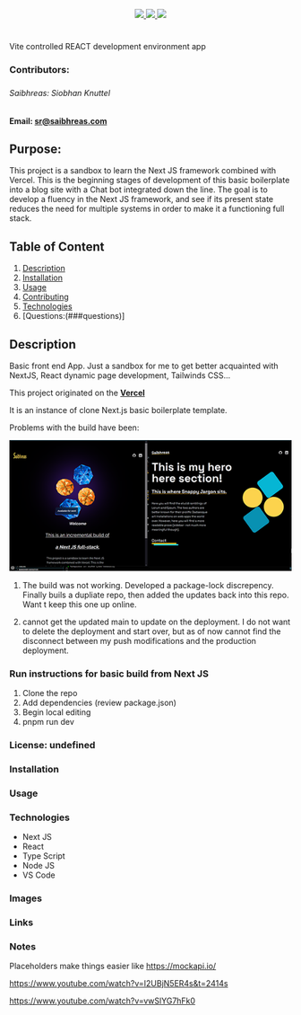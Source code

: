 <p align='center'>
  <a href="https://github.com/saibhreas">
    <img src="https://img.shields.io/badge/GitHub-100000?style=flat&logo=github&logoColor=white">
  </a>  
  <a href='https://www.linkedin.com/in/siobhanknuttel'>
      <img src='https://img.shields.io/badge/LinkedIn-blue?style=flat&logo=linkedin&labelColor=blue'>
  </a>
    <a href='https://www.upwork.com/freelancers/saibhreas'> 
    <img src='https://img.shields.io/badge/UpWork-6FDA44?style=flat&logo=Upwork&logoColor=white' with="45" height="20"> 
  </a>
  
</p>

# 
Vite controlled REACT development environment app
  
<h3>Contributors:<h3>

<h6>Saibhreas: Siobhan Knuttel</h6>


#### Email: sr@saibhreas.com

## Purpose: 

This project is a sandbox to learn the Next JS framework combined with Vercel.  This is the beginning stages of development of this basic boilerplate into a blog site with a Chat bot integrated down the line.
The goal is to develop a fluency in the Next JS framework, and see if its present state reduces the need for multiple systems in order to make it a functioning full stack.


  
## Table of Content
  
  1. [Description](##description)
  2. [Installation](###instalation)
  3. [Usage](###usage)
  4. [Contributing](###contributing)
  5. [Technologies](###technologies)
  6. [Questions:(###questions)]
  
## Description

Basic front end App.  Just a sandbox for me to get better acquainted with NextJS, React dynamic page development, Tailwinds CSS...

This project originated on the  <a href='https://vercel.com/'> <strong>Vercel </strong></a>

It is an instance of clone Next.js basic boilerplate template.

Problems with the build have been:

![ScreenShot](./app/(home)/assets/Screen1.png)
1.  The build was not working.  Developed a package-lock discrepency.  Finally buils a dupliate repo, then added the updates back into this repo.  Want t keep this one up online. 
   
2.  cannot get the updated main to update on the deployment.  I do not want to delete the deployment and start over, but as of now cannot find the disconnect between my push modifications and the production deployment.



### Run instructions for basic build from Next JS

 1. Clone the repo
 2. Add dependencies (review package.json)
 3. Begin local editing
 4. pnpm run dev

### License: undefined

### Installation
  
### Usage

### Technologies
* Next JS
* React
* Type Script
* Node JS
* VS Code

### Images

### Links


### Notes

 Placeholders make things easier like  https://mockapi.io/

 https://www.youtube.com/watch?v=I2UBjN5ER4s&t=2414s

 https://www.youtube.com/watch?v=vwSlYG7hFk0
 